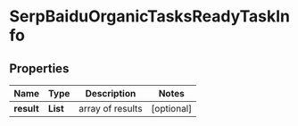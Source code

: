 # SerpBaiduOrganicTasksReadyTaskInfo


## Properties

| Name | Type | Description | Notes |
|------------ | ------------- | ------------- | -------------|
**result** | **List<SerpBaiduOrganicTasksReadyResultInfo>** | array of results |[optional]|